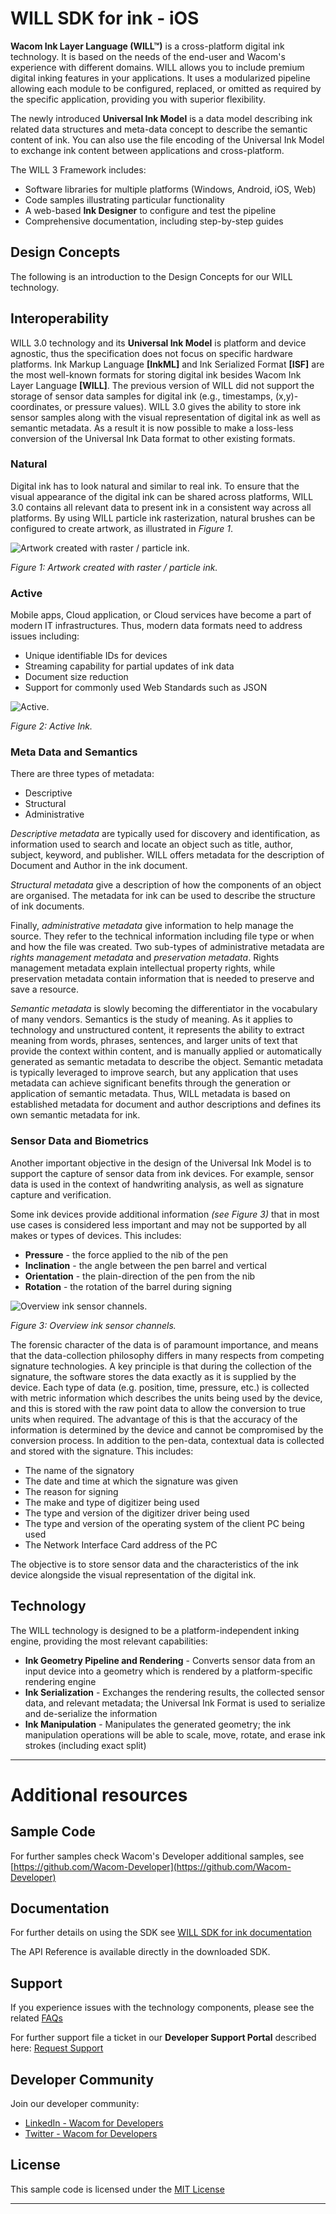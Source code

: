 # WILL SDK for ink - iOS

**Wacom Ink Layer Language (WILL™)** is a cross-platform digital ink technology.
It is based on the needs of the end-user and Wacom's experience with different domains.
WILL allows you to include premium digital inking features in your applications.
It uses a modularized pipeline allowing each module to be configured, replaced, or omitted as required by the specific application, providing you with superior flexibility.

The newly introduced **Universal Ink Model** is a data model describing ink related data structures and meta-data concept to describe the semantic content of ink.
You can also use the file encoding of the Universal Ink Model to exchange ink content between applications and cross-platform.

The WILL 3 Framework includes:

* Software libraries for multiple platforms (Windows, Android, iOS, Web)
* Code samples illustrating particular functionality
* A web-based **Ink Designer** to configure and test the pipeline
* Comprehensive documentation, including step-by-step guides

## Design Concepts
The following is an introduction to the Design Concepts for our WILL technology.

## Interoperability
WILL 3.0 technology and its **Universal Ink Model** is platform and device agnostic, thus the specification does not focus on specific hardware platforms.
Ink Markup Language **[InkML]** and Ink Serialized Format **[ISF]** are the most well-known formats for storing digital ink besides Wacom Ink Layer Language **[WILL]**.
The previous version of WILL did not support the storage of sensor data samples for digital ink (e.g., timestamps, (x,y)-coordinates, or pressure values).
WILL 3.0 gives the ability to store ink sensor samples along with the visual representation of digital ink as well as semantic metadata.
As a result it is now possible to make a loss-less conversion of the Universal Ink Data format to other existing formats.


### Natural
Digital ink has to look natural and similar to real ink.
To ensure that the visual appearance of the digital ink can be shared across platforms, WILL 3.0 contains all relevant data to present ink in a consistent way across all platforms.
By using WILL particle ink rasterization, natural brushes can be configured to create artwork, as illustrated in *Figure 1*.

![Artwork created with raster / particle ink.](media/overview_artwork.png)

*Figure 1: Artwork created with raster / particle ink.*

### Active
Mobile apps, Cloud application, or Cloud services have become a part of modern IT infrastructures.
Thus, modern data formats need to address issues including:

* Unique identifiable IDs for devices
* Streaming capability for partial updates of ink data
* Document size reduction
* Support for commonly used Web Standards such as JSON

![Active.](media/overview_active.png)

*Figure 2: Active Ink.*

### Meta Data and Semantics
There are three types of metadata:

- Descriptive
- Structural
- Administrative

*Descriptive metadata* are typically used for discovery and identification, as information used to search and locate an object such as title, author, subject, keyword, and publisher.
WILL offers metadata for the description of Document and Author in the ink document.

*Structural metadata* give a description of how the components of an object are organised.
The metadata for ink can be used to describe the structure of ink documents.

Finally, *administrative metadata* give information to help manage the source.
They refer to the technical information including file type or when and how the file was created.
Two sub-types of administrative metadata are *rights management metadata* and *preservation metadata*.
Rights management metadata explain intellectual property rights, while preservation metadata contain information that is needed to preserve and save a resource.

*Semantic metadata* is slowly becoming the differentiator in the vocabulary of many vendors.
Semantics is the study of meaning.
As it applies to technology and unstructured content, it represents the ability to extract meaning from words, phrases, sentences, and larger units of text that provide the context within content, and is manually applied or automatically generated as semantic metadata to describe the object.
Semantic metadata is typically leveraged to improve search, but any application that uses metadata can achieve significant benefits through the generation or application of semantic metadata.
Thus, WILL metadata is based on established metadata for document and author descriptions and defines its own semantic metadata for ink.

### Sensor Data and Biometrics
Another important objective in the design of the Universal Ink Model is to support the capture of sensor data from ink devices.
For example, sensor data is used in the context of handwriting analysis, as well as signature capture and verification.

Some ink devices provide additional information *(see Figure 3)* that in most use cases is considered less important and may not be supported by all makes or types of devices.
This includes:

* **Pressure** - the force applied to the nib of the pen
* **Inclination** - the angle between the pen barrel and vertical
* **Orientation** - the plain-direction of the pen from the nib
* **Rotation** - the rotation of the barrel during signing

![Overview ink sensor channels.](media/overview_ink_device_sensor_channels.png)

*Figure 3: Overview ink sensor channels.*

The forensic character of the data is of paramount importance, and means that the data-collection philosophy differs in many respects from competing signature technologies.
A key principle is that during the collection of the signature, the software stores the data exactly as it is supplied by the device.
Each type of data (e.g. position, time, pressure, etc.) is collected with metric information which describes the units being used by the device, and this is stored with the raw point data to allow the conversion to true units when required.
The advantage of this is that the accuracy of the information is determined by the device and cannot be compromised by the conversion process.
In addition to the pen-data, contextual data is collected and stored with the signature.
This includes:

* The name of the signatory
* The date and time at which the signature was given
* The reason for signing
* The make and type of digitizer being used
* The type and version of the digitizer driver being used
* The type and version of the operating system of the client PC being used
* The Network Interface Card address of the PC

The objective is to store sensor data and the characteristics of the ink device alongside the visual representation of the digital ink.

## Technology
The WILL technology is designed to be a platform-independent inking engine, providing the most relevant capabilities:

- **Ink Geometry Pipeline and Rendering** - Converts sensor data from an input device into a geometry which is rendered by a platform-specific rendering engine
- **Ink Serialization** - Exchanges the rendering results, the collected sensor data, and relevant metadata; the Universal Ink Format is used to serialize and de-serialize the information
- **Ink Manipulation** - Manipulates the generated geometry; the ink manipulation operations will be able to scale, move, rotate, and erase ink strokes (including exact split)


---

# Additional resources 

## Sample Code
For further samples check Wacom's Developer additional samples, see [https://github.com/Wacom-Developer](https://github.com/Wacom-Developer)

## Documentation
For further details on using the SDK see [WILL SDK for ink documentation](http://developer-docs.wacom.com/sdk-for-ink/) 

The API Reference is available directly in the downloaded SDK.

## Support
If you experience issues with the technology components, please see the related [FAQs](https://developer-support.wacom.com/hc/en-us)

For further support file a ticket in our **Developer Support Portal** described here: [Request Support](https://developer-support.wacom.com/hc/en-us/requests/new)

## Developer Community 
Join our developer community:

- [LinkedIn - Wacom for Developers](https://www.linkedin.com/company/wacom-for-developers/)
- [Twitter - Wacom for Developers](https://twitter.com/Wacomdevelopers)

## License 
This sample code is licensed under the [MIT License](https://choosealicense.com/licenses/mit/)

---
